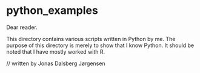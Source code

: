# python_examples
Dear reader.

This directory contains various scripts written in Python by me.
The purpose of this directory is merely to show that I know Python.
It should be noted that I have mostly worked with R.

// written by Jonas Dalsberg Jørgensen
